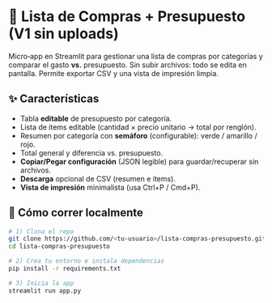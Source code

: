 # 🧾 Lista de Compras + Presupuesto (V1 sin uploads)

Micro‑app en Streamlit para gestionar una lista de compras por categorías y comparar el gasto **vs.** presupuesto. Sin subir archivos: todo se edita en pantalla. Permite exportar CSV y una vista de impresión limpia.

## ✨ Características
- Tabla **editable** de presupuesto por categoría.
- Lista de ítems editable (cantidad × precio unitario → total por renglón).
- Resumen por categoría con **semáforo** (configurable): verde / amarillo / rojo.
- Total general y diferencia vs. presupuesto.
- **Copiar/Pegar configuración** (JSON legible) para guardar/recuperar sin archivos.
- **Descarga** opcional de CSV (resumen e ítems).
- **Vista de impresión** minimalista (usa Ctrl+P / Cmd+P).

## 🚀 Cómo correr localmente
```bash
# 1) Clona el repo
git clone https://github.com/<tu-usuario>/lista-compras-presupuesto.git
cd lista-compras-presupuesto

# 2) Crea tu entorno e instala dependencias
pip install -r requirements.txt

# 3) Inicia la app
streamlit run app.py
